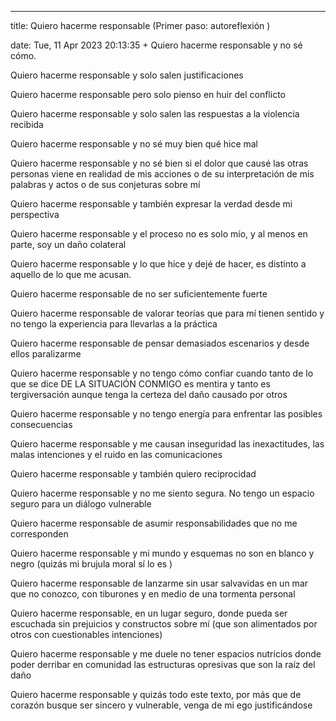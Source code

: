 ---

title: Quiero hacerme responsable (Primer paso: autoreflexión )

date: Tue, 11 Apr 2023 20:13:35 +
Quiero hacerme responsable y no sé cómo.

Quiero hacerme responsable y solo salen justificaciones

Quiero hacerme responsable pero solo pienso en huir del conflicto

Quiero hacerme responsable y solo salen las respuestas a la violencia recibida

Quiero hacerme responsable y no sé muy bien qué hice mal

Quiero hacerme responsable y no sé bien si el dolor que causé las otras personas viene en realidad de mis acciones o de su interpretación de mis palabras y actos o de sus conjeturas sobre mí 

Quiero hacerme responsable y también expresar la verdad desde mi perspectiva

Quiero hacerme responsable y el proceso no es solo mío, y al menos en parte, soy un daño colateral 

Quiero hacerme responsable y lo que hice y dejé de hacer, es distinto a aquello de lo que me acusan.

Quiero hacerme responsable de no ser suficientemente fuerte

Quiero hacerme responsable de valorar teorías que para mí tienen sentido y no tengo la experiencia para llevarlas a la práctica 

Quiero hacerme responsable de pensar demasiados escenarios y desde ellos paralizarme 

Quiero hacerme responsable y no tengo cómo confiar cuando tanto de lo que se dice DE LA SITUACIÓN CONMIGO es mentira y tanto es tergiversación aunque tenga la certeza del daño causado por otros 

Quiero hacerme responsable y no tengo energía para enfrentar las posibles consecuencias

Quiero hacerme responsable y me causan inseguridad las inexactitudes, las malas intenciones y el ruido en las comunicaciones

Quiero hacerme responsable y también quiero reciprocidad

Quiero hacerme responsable y no me siento segura. No tengo un espacio seguro para un diálogo vulnerable

Quiero hacerme responsable de asumir responsabilidades que no me corresponden

Quiero hacerme responsable y mi mundo y esquemas no son en blanco y negro (quizás mi brujula moral sí lo es ) 

Quiero hacerme responsable de lanzarme sin usar salvavidas en un mar que no conozco, con tiburones y en medio de una tormenta personal

Quiero hacerme responsable, en un lugar seguro, donde pueda ser escuchada sin prejuicios y constructos sobre mí (que son alimentados por otros con cuestionables intenciones) 

Quiero hacerme responsable y me duele no tener espacios nutricios donde poder derribar en comunidad las estructuras opresivas que son la raíz del daño 

Quiero hacerme responsable y quizás todo este texto, por más que de corazón busque ser sincero y vulnerable, venga de mi ego justificándose 


